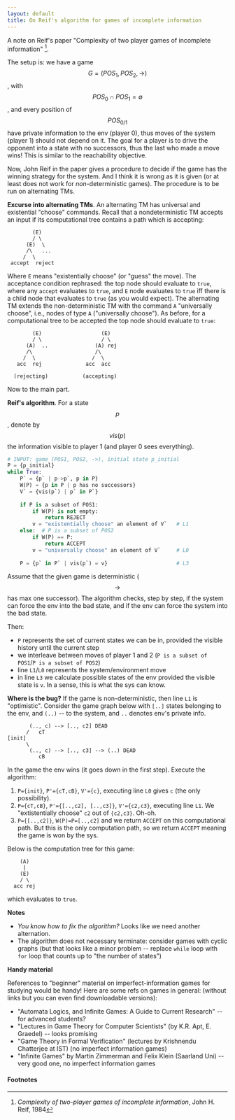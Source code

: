 ```yaml
---
layout: default
title: On Reif's algorithm for games of incomplete information
---
```


A note on Reif's paper "Complexity of two player games of incomplete information"
[^Reif84].

The setup is: we have a game $$G=(POS_1, POS_2, \rightarrow)$$, with 
$$POS_0 \cap POS_1 = \emptyset$$, and every position of $$POS_{0/1}$$ have
private information to the env (player 0), 
thus moves of the system (player 1) should not depend on it.
The goal for a player is to drive the opponent into a state with no successors, 
thus the last who made a move wins!
This is similar to the reachability objective.

Now, John Reif in the paper gives a procedure 
to decide if the game has the winning strategy for the system.
And I think it is wrong as it is given
(or at least does not work for _non_-deterministic games).
The procedure is to be run on alternating TMs.

__Excurse into alternating TMs__.
An alternating TM has universal and existential "choose" commands.
Recall that a nondeterministic TM accepts an input if its computational tree
contains a path which is accepting:

            (E)
            / \
          (E)  \
          /\   ...
         /  \
     accept  reject

Where `E` means "existentially choose" (or "guess" the move).
The acceptance condition rephrased: 
the top node should evaluate to `true`,
where any `accept` evaluates to `true`, and `E` node evaluates to `true` 
iff there is a child node that evaluates to `true`
(as you would expect).
The alternating TM extends the non-deterministic TM with the command
`A` "universally choose",
i.e., nodes of type `A` ("universally choose").
As before, for a computational tree to be accepted 
the top node should evaluate to `true`:

            (E)                   (E)   
            / \                   / \   
          (A)  ..               (A) rej 
          /\                    /\      
         /  \                  /  \     
       acc  rej              acc  acc   
                                        
      (rejecting)           (accepting)  

Now to the main part.


__Reif's algorithm__. 
For a state $$p$$, denote by $$vis(p)$$ the information visible to player 1
(and player 0 sees everything).

~~~ python
# INPUT: game (POS1, POS2, ->), initial state p_initial
P = {p_initial}
while True:
    P` = {p` | p->p`, p in P}
    W(P) = {p in P | p has no successors}
    V` = {vis(p`) | p` in P`}
  
    if P is a subset of POS1:
        if W(P) is not empty: 
            return REJECT                     
        v = "existentially choose" an element of V`   # L1
    else:  # P is a subset of POS2
        if W(P) == P: 
            return ACCEPT
        v = "universally choose" an element of V`     # L0
    
    P = {p` in P` | vis(p`) = v}                      # L3
~~~

Assume that the given game is deterministic ($$\rightarrow$$ has max one successor).
The algorithm checks, step by step, 
if the system can force the env into the bad state,
and if the env can force the system into the bad state.

Then:

- `P` represents the set of current states we can be in,
  provided the visible history until the current step
- we interleave between moves of player 1 and 2 
  (`P is a subset of POS1`/`P is a subset of POS2`)
- line `L1`/`L0` represents the system/environment move
- in line `L3` we calculate possible states of the env
  provided the visible state is `v`.
  In a sense, this is what the sys can know.

__Where is the bug?__
If the game is non-deterministic, then line `L1` is "optimistic".
Consider the game graph below with `[..]` states belonging to the env,
and `(..)` -- to the system, and `..` denotes env's private info.
    
           (.., c) --> [.., c2] DEAD
          /   cT
    [init]
          \
           (.., c) --> [.., c3] --> (..) DEAD
              cB            

In the game the env wins (it goes down in the first step).
Execute the algorithm:

1. `P={init}`, `P'={cT,cB}`, `V'={c}`, executing line `L0` gives `c` 
   (the only possibility).
2. `P={cT,cB}`, `P'={[..,c2], [..,c3]}`, `V'={c2,c3}`, executing line `L1`.
   We "extistentially choose" `c2` out of `{c2,c3}`. Oh-oh.
3. `P={[..,c2]}`, `W(P)=P=[..,c2]` and we return `ACCEPT` on this computational path.
   But this is the only computation path, so we return `ACCEPT` meaning 
   the game is won by the sys.

Below is the computation tree for this game:

        (A)
         |
        (E)
        / \
      acc rej

which evaluates to `true`.

__Notes__

- _You know how to fix the algorithm?_ Looks like we need another alternation.
- The algorithm does not necessary terminate: consider games with cyclic graphs
  (but that looks like a minor problem -- replace `while` loop with `for` loop
   that counts up to "the number of states")


__Handy material__

References to "beginner" material on imperfect-information games 
for studying would be handy! 
Here are some refs on games in general:
(without links but you can even find downloadable versions):

  - "Automata Logics, and Infinite Games: A Guide to Current Research" -- 
    for advanced students?
  - "Lectures in Game Theory for Computer Scientists" (by K.R. Apt, E. Graedel) -- 
    looks promising
  - "Game Theory in Formal Verification" (lectures by Krishnendu Chatterjee at IST)
    (no imperfect information games)
  - "Infinite Games" by Martin Zimmerman and Felix Klein (Saarland Uni) -- 
    very good one, no imperfect information games



#### Footnotes
[^Reif84]: _Complexity of two-player games of incomplete information_, 
         John H. Reif, 1984
